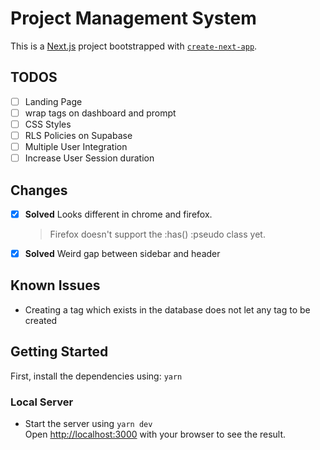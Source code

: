 # Project Management System

This is a [Next.js](https://nextjs.org/) project bootstrapped with [`create-next-app`](https://github.com/vercel/next.js/tree/canary/packages/create-next-app).

## TODOS

- [ ] Landing Page
- [ ] wrap tags on dashboard and prompt
- [ ] CSS Styles
- [ ] RLS Policies on Supabase
- [ ] Multiple User Integration
- [ ] Increase User Session duration

## Changes

- [x] **Solved** Looks different in chrome and firefox.
  > Firefox doesn't support the :has() :pseudo class yet.
- [x] **Solved** Weird gap between sidebar and header

## Known Issues

- Creating a tag which exists in the database does not let any tag to be created

## Getting Started

First, install the dependencies using: `yarn`

### Local Server

- Start the server using `yarn dev`<br>
  Open [http://localhost:3000](http://localhost:3000) with your browser to see the result.
